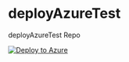 # deployAzureTest
deployAzureTest Repo

[![Deploy to Azure](https://aka.ms/deploytoazurebutton)](https://portal.azure.com/#create/Microsoft.Template/uri/https%3A%2F%2Fraw.githubusercontent.com%2FklsklnPITX%2FdeployAzureTest%2Fmaster%2Fazuredeploy.json)


